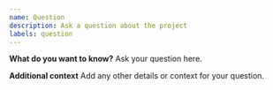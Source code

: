 ```yaml
---
name: Question
description: Ask a question about the project
labels: question
---
```


**What do you want to know?**
Ask your question here.

**Additional context**
Add any other details or context for your question.
